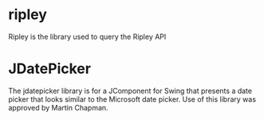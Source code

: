 # ripley
Ripley is the library used to query the Ripley API

# JDatePicker
The jdatepicker library is for a JComponent for Swing that presents a
date picker that looks similar to the Microsoft date picker. Use of this
library was approved by Martin Chapman.